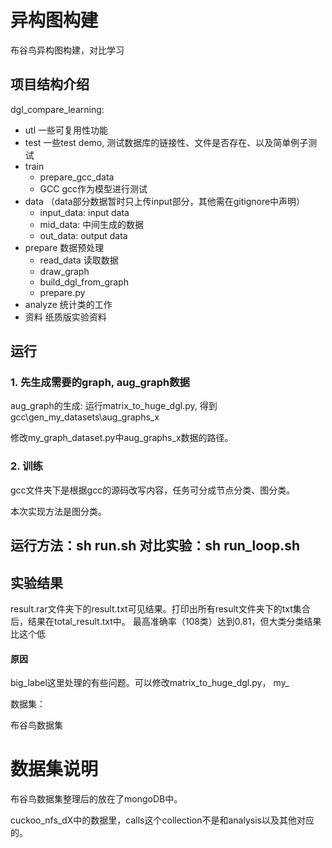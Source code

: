 # 异构图构建
布谷鸟异构图构建，对比学习

## 项目结构介绍

dgl_compare_learning:

- utl 一些可复用性功能
- test 一些test demo, 测试数据库的链接性、文件是否存在、以及简单例子测试
- train 
  - prepare_gcc_data
  - GCC gcc作为模型进行测试
- data （data部分数据暂时只上传input部分，其他需在gitignore中声明）
  - input_data: input data
  - mid_data: 中间生成的数据
  - out_data: output data
- prepare 数据预处理
  - read_data 读取数据
  - draw_graph
  - build_dgl_from_graph
  - prepare.py
- analyze 统计类的工作
- 资料 纸质版实验资料


## 运行
### 1. 先生成需要的graph, aug_graph数据
aug_graph的生成: 运行matrix_to_huge_dgl.py, 得到gcc\gen_my_datasets\aug_graphs_x

修改my_graph_dataset.py中aug_graphs_x数据的路径。

### 2. 训练
gcc文件夹下是根据gcc的源码改写内容，任务可分成节点分类、图分类。

本次实现方法是图分类。

## 运行方法：sh run.sh 对比实验：sh run_loop.sh

## 实验结果

result.rar文件夹下的result.txt可见结果。打印出所有result文件夹下的txt集合后，结果在total_result.txt中。 最高准确率（108类）达到0.81，但大类分类结果比这个低

#### 原因

big_label这里处理的有些问题。可以修改matrix_to_huge_dgl.py， my_



数据集：

布谷鸟数据集

# 数据集说明

布谷鸟数据集整理后的放在了mongoDB中。

cuckoo_nfs_dX中的数据里，calls这个collection不是和analysis以及其他对应的。
